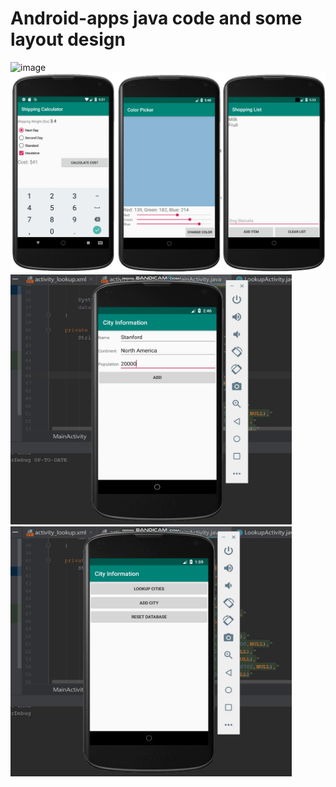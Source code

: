 # Android-apps java code and some layout design
![image](https://github.com/haoli94/Android-apps/blob/master/AITetris.gif)
![image](https://github.com/haoli94/Android-apps/blob/master/UI1.png)
<img width="450" height="400" src="https://github.com/haoli94/Android-apps/blob/master/Android%20DataBase.gif"/>
<img width="450" height="400" src="https://github.com/haoli94/Android-apps/blob/master/Android%20DataBase%20LookUp.gif"/>

